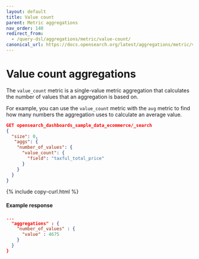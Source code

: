 ```yaml
---
layout: default
title: Value count
parent: Metric aggregations
nav_order: 140
redirect_from:
  - /query-dsl/aggregations/metric/value-count/
canonical_url: https://docs.opensearch.org/latest/aggregations/metric/value-count/
---
```


# Value count aggregations

The `value_count` metric is a single-value metric aggregation that calculates the number of values that an aggregation is based on.

For example, you can use the `value_count` metric with the `avg` metric to find how many numbers the aggregation uses to calculate an average value.

```json
GET opensearch_dashboards_sample_data_ecommerce/_search
{
  "size": 0,
   "aggs": {
    "number_of_values": {
      "value_count": {
        "field": "taxful_total_price"
      }
    }
  }
}
```
{% include copy-curl.html %}

#### Example response

```json
...
  "aggregations" : {
    "number_of_values" : {
      "value" : 4675
    }
  }
}
```